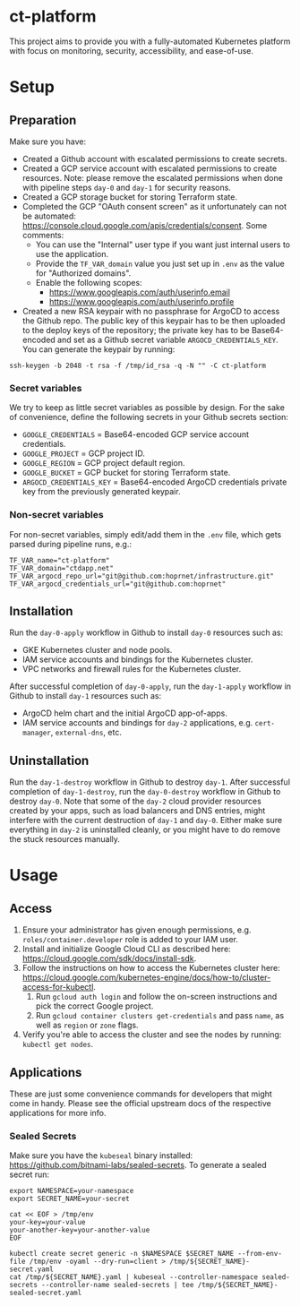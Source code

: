 # ct-platform

This project aims to provide you with a fully-automated Kubernetes platform with focus on monitoring, security, accessibility, and ease-of-use.

# Setup

## Preparation

Make sure you have:
- Created a Github account with escalated permissions to create secrets.
- Created a GCP service account with escalated permissions to create resources. Note: please remove the escalated permissions when done with pipeline steps `day-0` and `day-1` for security reasons.
- Created a GCP storage bucket for storing Terraform state.
- Completed the GCP "OAuth consent screen" as it unfortunately can not be automated: https://console.cloud.google.com/apis/credentials/consent. Some comments:
  - You can use the "Internal" user type if you want just internal users to use the application.
  - Provide the `TF_VAR_domain` value you just set up in `.env` as the value for "Authorized domains".
  - Enable the following scopes:
    - https://www.googleapis.com/auth/userinfo.email
    - https://www.googleapis.com/auth/userinfo.profile
- Created a new RSA keypair with no passphrase for ArgoCD to access the Github repo. The public key of this keypair has to be then uploaded to the deploy keys of the repository; the private key has to be Base64-encoded and set as a Github secret variable `ARGOCD_CREDENTIALS_KEY`. You can generate the keypair by running:

```shell
ssh-keygen -b 2048 -t rsa -f /tmp/id_rsa -q -N "" -C ct-platform
```

### Secret variables

We try to keep as little secret variables as possible by design. For the sake of convenience, define the following secrets in your Github secrets section:

- `GOOGLE_CREDENTIALS` = Base64-encoded GCP service account credentials.
- `GOOGLE_PROJECT` = GCP project ID.
- `GOOGLE_REGION` = GCP project default region.
- `GOOGLE_BUCKET` = GCP bucket for storing Terraform state.
- `ARGOCD_CREDENTIALS_KEY` = Base64-encoded ArgoCD credentials private key from the previously generated keypair.

### Non-secret variables

For non-secret variables, simply edit/add them in the `.env` file, which gets parsed during pipeline runs, e.g.:

```dotenv
TF_VAR_name="ct-platform"
TF_VAR_domain="ctdapp.net"
TF_VAR_argocd_repo_url="git@github.com:hoprnet/infrastructure.git"
TF_VAR_argocd_credentials_url="git@github.com:hoprnet"
```

## Installation

Run the `day-0-apply` workflow in Github to install `day-0` resources such as:
- GKE Kubernetes cluster and node pools.
- IAM service accounts and bindings for the Kubernetes cluster.
- VPC networks and firewall rules for the Kubernetes cluster.

After successful completion of `day-0-apply`, run the `day-1-apply` workflow in Github to install `day-1` resources such as:
- ArgoCD helm chart and the initial ArgoCD app-of-apps.
- IAM service accounts and bindings for `day-2` applications, e.g. `cert-manager`, `external-dns`, etc.

## Uninstallation

Run the `day-1-destroy` workflow in Github to destroy `day-1`. After successful completion of `day-1-destroy`, run the `day-0-destroy` workflow in Github to destroy `day-0`. Note that some of the `day-2` cloud provider resources created by your apps, such as load balancers and DNS entries, might interfere with the current destruction of `day-1` and `day-0`. Either make sure everything in `day-2` is uninstalled cleanly, or you might have to do remove the stuck resources manually.

# Usage

## Access

1. Ensure your administrator has given enough permissions, e.g. `roles/container.developer` role is added to your IAM user.
2. Install and initialize Google Cloud CLI as described here: https://cloud.google.com/sdk/docs/install-sdk.
3. Follow the instructions on how to access the Kubernetes cluster here: https://cloud.google.com/kubernetes-engine/docs/how-to/cluster-access-for-kubectl.
   1. Run `gcloud auth login` and follow the on-screen instructions and pick the correct Google project.
   2. Run `gcloud container clusters get-credentials` and pass `name`, as well as `region` or `zone` flags.
4. Verify you're able to access the cluster and see the nodes by running: `kubectl get nodes`.

## Applications

These are just some convenience commands for developers that might come in handy. Please see the official upstream docs of the respective applications for more info.

### Sealed Secrets

Make sure you have the `kubeseal` binary installed: https://github.com/bitnami-labs/sealed-secrets. To generate a sealed secret run:

```shell
export NAMESPACE=your-namespace
export SECRET_NAME=your-secret

cat << EOF > /tmp/env
your-key=your-value
your-another-key=your-another-value
EOF

kubectl create secret generic -n $NAMESPACE $SECRET_NAME --from-env-file /tmp/env -oyaml --dry-run=client > /tmp/${SECRET_NAME}-secret.yaml
cat /tmp/${SECRET_NAME}.yaml | kubeseal --controller-namespace sealed-secrets --controller-name sealed-secrets | tee /tmp/${SECRET_NAME}-sealed-secret.yaml
```
